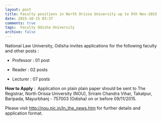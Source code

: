 ```yaml
---
layout: post
title: Faculty positions in North Orissa University up to 9th Nov-2015   
date: 2015-10-15 03:37
comments: true
tags:  Faculty Odisha University 
archive: false
---
```

National Law University, Odisha invites applications for the following faculty and other posts :

- Professor : 01 post  


- Reader : 02 posts  


- Lecturer : 07 posts 

**How to Apply** :  Application on plain plain paper should be sent to The Registrar, North Orissa University (NOU), Sriram Chandra Vihar, Takatpur, Baripada, Mayurbhanj - 757003 (Odisha)
 on or before 09/11/2015.

Please visit <http://nou.nic.in/In_the_news.htm> for further details and application format.



